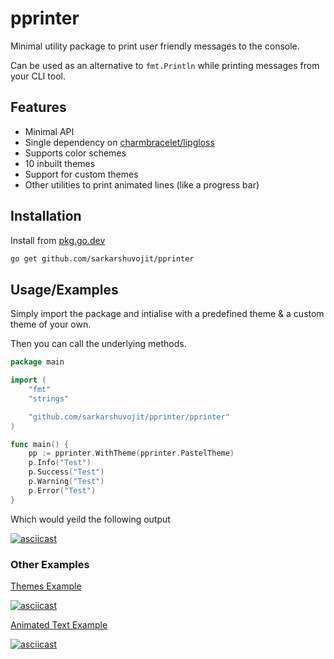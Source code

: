 # pprinter

Minimal utility package to print user friendly messages to the console.

Can be used as an alternative to `fmt.Println` while printing messages from your CLI tool.


## Features

- Minimal API
- Single dependency on [charmbracelet/lipgloss](https://github.com/charmbracelet/lipgloss)
- Supports color schemes
- 10 inbuilt themes
- Support for custom themes
- Other utilities to print animated lines (like a progress bar)
## Installation

Install from [pkg.go.dev](https://pkg.go.dev/github.com/sarkarshuvojit/pprinter)

```bash
go get github.com/sarkarshuvojit/pprinter
```
## Usage/Examples

Simply import the package and intialise with a predefined theme & a custom theme of your own.

Then you can call the underlying methods.

```go
package main

import (
	"fmt"
	"strings"

	"github.com/sarkarshuvojit/pprinter/pprinter"
)

func main() {
    pp := pprinter.WithTheme(pprinter.PastelTheme)
    p.Info("Test")
    p.Success("Test")
    p.Warning("Test")
    p.Error("Test")
}

```

Which would yeild the following output

[![asciicast](https://asciinema.org/a/603677.svg)](https://asciinema.org/a/603677)


### Other Examples 

[Themes Example](examples/themes/)

[![asciicast](https://asciinema.org/a/603681.svg)](https://asciinema.org/a/603681)

[Animated Text Example](examples/animated_text/)

[![asciicast](https://asciinema.org/a/603679.svg)](https://asciinema.org/a/603679)
